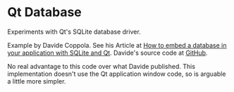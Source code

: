 # Qt Database

Experiments with Qt's SQLite database driver.

Example by Davide Coppola.
See his Article at [How to embed a database in your application with SQLite and Qt](http://blog.davidecoppola.com/2016/11/howto-embed-database-in-application-with-sqlite-and-qt/).
Davide's source code at [GitHub](https://github.com/vivaladav/BitsOfBytes/blob/master/howto-embed-database-in-application-with-sqlite-and-qt/QtSqlExample/MainWindow.cpp).

No real advantage to this code over what Davide published.
This implementation doesn't use the Qt application window code, so is arguable a little more simpler.
